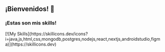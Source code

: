 ## ¡Bienvenidos! 👋

<div>
  <h3>¡Estas son mis skills!</h3>
</div>
[![My Skills](https://skillicons.dev/icons?i=java,js,html,css,mongodb,postgres,nodejs,react,nextjs,androidstudio,figma)](https://skillicons.dev)

